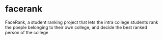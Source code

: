 # facerank
FaceRank, a student ranking project that lets the intra college students rank the poeple belonging to their own college, and decide the best ranked person of the college
